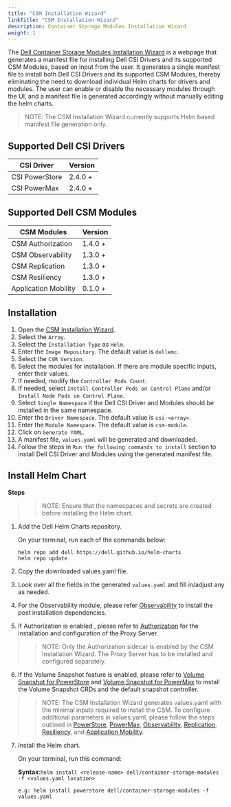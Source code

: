 ```yaml
---
title: "CSM Installation Wizard"
linkTitle: "CSM Installation Wizard"
description: Container Storage Modules Installation Wizard
weight: 1
---
```


The [Dell Container Storage Modules Installation Wizard](./src/index.html) is a webpage that generates a manifest file for installing Dell CSI Drivers and its supported CSM Modules, based on input from the user. It generates a single manifest file to install both Dell CSI Drivers and its supported CSM Modules, thereby eliminating the need to download individual Helm charts for drivers and modules. The user can enable or disable the necessary modules through the UI, and a manifest file is generated accordingly without manually editing the helm charts.

>NOTE: The CSM Installation Wizard currently supports Helm based manifest file generation only.

## Supported Dell CSI Drivers

| CSI Driver         | Version   | 
| ------------------ | --------- | 
| CSI PowerStore     | 2.4.0 +   | 
| CSI PowerMax       | 2.4.0 +   | 

## Supported Dell CSM Modules

| CSM Modules          | Version   | 
| ---------------------| --------- | 
| CSM Authorization    | 1.4.0 +   | 
| CSM Observability    | 1.3.0 +   |
| CSM Replication      | 1.3.0 +   |
| CSM Resiliency       | 1.3.0 +   |
| Application Mobility | 0.1.0 +   |

## Installation

1. Open the [CSM Installation Wizard](./src/index.html).
2. Select the `Array`.
3. Select the `Installation Type` as `Helm`.
4. Enter the `Image Repository`. The default value is `dellemc`.
5. Select the `CSM Version`. 
6. Select the modules for installation. If there are module specific inputs, enter their values. 
7. If needed, modify the `Controller Pods Count`.
8. If needed, select `Install Controller Pods on Control Plane` and/or `Install Node Pods on Control Plane`.
9. Select `Single Namespace` if the Dell CSI Driver and Modules should be installed in the same namespace.
10. Enter the `Driver Namespace`. The default value is `csi-<array>`.
11. Enter the `Module Namespace`. The default value is `csm-module`. 
12. Click on `Generate YAML`.
13. A manifest file, `values.yaml` will be generated and downloaded. 
14. Follow the steps in `Run the following commands to install` section to install Dell CSI Driver and Modules using the generated manifest file. 

## Install Helm Chart

**Steps**

>> NOTE: Ensure that the namespaces and secrets are created before installing the Helm chart.

1. Add the Dell Helm Charts repository.

    On your terminal, run each of the commands below:

    ```terminal
    helm repo add dell https://dell.github.io/helm-charts
    helm repo update
    ```

2. Copy the downloaded values.yaml file. 

3. Look over all the fields in the generated `values.yaml` and fill in/adjust any as needed.

4. For the Observability module, please refer [Observability](../../observability/deployment/#post-installation-dependencies) to install the post installation dependencies.

5. If Authorization is enabled , please refer to [Authorization](../../authorization/deployment/helm/) for the installation and configuration of the Proxy Server.

>> NOTE: Only the Authorization sidecar is enabled by the CSM Installation Wizard. The Proxy Server has to be installed and configured separately.

6. If the Volume Snapshot feature is enabled, please refer to [Volume Snapshot for PowerStore](../../csidriver/installation/helm/powerstore/#optional-volume-snapshot-requirements) and [Volume Snapshot for PowerMax](../../csidriver/installation/helm/powermax/#optional-volume-snapshot-requirements) to install the Volume Snapshot CRDs and the default snapshot controller.

>> NOTE: The CSM Installation Wizard generates values.yaml with the minimal inputs required to install the CSM. To configure additional parameters in values.yaml, please follow the steps outlined in [PowerStore](../../csidriver/installation/helm/powerstore/#install-the-driver), [PowerMax](../../csidriver/installation/helm/powermax/#install-the-driver), [Observability](../../observability/), [Replication](../../replication/), [Resiliency](../../resiliency/), and [Application Mobility](../../applicationmobility/).

7. Install the Helm chart.

    On your terminal, run this command:

    **Syntax**:`helm install <release-name> dell/container-storage-modules -f <values.yaml location>` <br/>

    ```terminal
    e.g: helm install powerstore dell/container-storage-modules -f values.yaml
    ```
